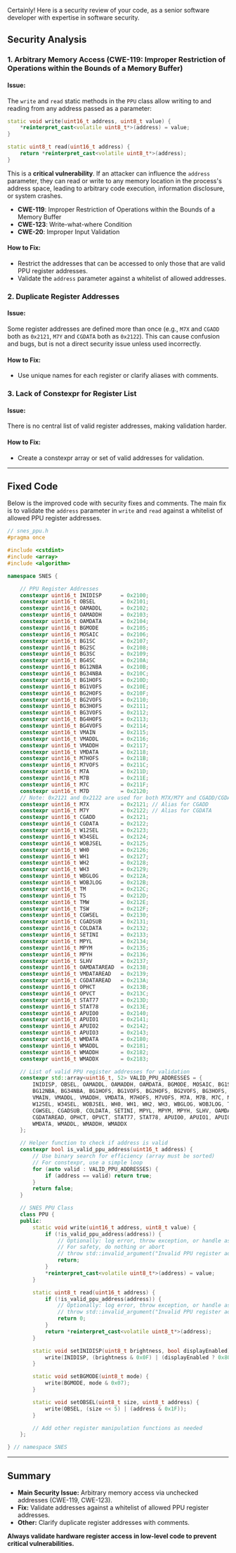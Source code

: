 Certainly! Here is a security review of your code, as a senior software developer with expertise in software security.

## Security Analysis

### 1. **Arbitrary Memory Access (CWE-119: Improper Restriction of Operations within the Bounds of a Memory Buffer)**
#### Issue:
The `write` and `read` static methods in the `PPU` class allow writing to and reading from any address passed as a parameter:
```cpp
static void write(uint16_t address, uint8_t value) {
    *reinterpret_cast<volatile uint8_t*>(address) = value;
}

static uint8_t read(uint16_t address) {
    return *reinterpret_cast<volatile uint8_t*>(address);
}
```
This is a **critical vulnerability**. If an attacker can influence the `address` parameter, they can read or write to any memory location in the process's address space, leading to arbitrary code execution, information disclosure, or system crashes.

- **CWE-119**: Improper Restriction of Operations within the Bounds of a Memory Buffer
- **CWE-123**: Write-what-where Condition
- **CWE-20**: Improper Input Validation

#### How to Fix:
- Restrict the addresses that can be accessed to only those that are valid PPU register addresses.
- Validate the `address` parameter against a whitelist of allowed addresses.

### 2. **Duplicate Register Addresses**
#### Issue:
Some register addresses are defined more than once (e.g., `M7X` and `CGADD` both as `0x2121`, `M7Y` and `CGDATA` both as `0x2122`). This can cause confusion and bugs, but is not a direct security issue unless used incorrectly.

#### How to Fix:
- Use unique names for each register or clarify aliases with comments.

### 3. **Lack of Constexpr for Register List**
#### Issue:
There is no central list of valid register addresses, making validation harder.

#### How to Fix:
- Create a constexpr array or set of valid addresses for validation.

---

## Fixed Code

Below is the improved code with security fixes and comments. The main fix is to validate the `address` parameter in `write` and `read` against a whitelist of allowed PPU register addresses.

```cpp
// snes_ppu.h
#pragma once

#include <cstdint>
#include <array>
#include <algorithm>

namespace SNES {

    // PPU Register Addresses
    constexpr uint16_t INIDISP      = 0x2100;
    constexpr uint16_t OBSEL        = 0x2101;
    constexpr uint16_t OAMADDL      = 0x2102;
    constexpr uint16_t OAMADDH      = 0x2103;
    constexpr uint16_t OAMDATA      = 0x2104;
    constexpr uint16_t BGMODE       = 0x2105;
    constexpr uint16_t MOSAIC       = 0x2106;
    constexpr uint16_t BG1SC        = 0x2107;
    constexpr uint16_t BG2SC        = 0x2108;
    constexpr uint16_t BG3SC        = 0x2109;
    constexpr uint16_t BG4SC        = 0x210A;
    constexpr uint16_t BG12NBA      = 0x210B;
    constexpr uint16_t BG34NBA      = 0x210C;
    constexpr uint16_t BG1HOFS      = 0x210D;
    constexpr uint16_t BG1VOFS      = 0x210E;
    constexpr uint16_t BG2HOFS      = 0x210F;
    constexpr uint16_t BG2VOFS      = 0x2110;
    constexpr uint16_t BG3HOFS      = 0x2111;
    constexpr uint16_t BG3VOFS      = 0x2112;
    constexpr uint16_t BG4HOFS      = 0x2113;
    constexpr uint16_t BG4VOFS      = 0x2114;
    constexpr uint16_t VMAIN        = 0x2115;
    constexpr uint16_t VMADDL       = 0x2116;
    constexpr uint16_t VMADDH       = 0x2117;
    constexpr uint16_t VMDATA       = 0x2118;
    constexpr uint16_t M7HOFS       = 0x211B;
    constexpr uint16_t M7VOFS       = 0x211C;
    constexpr uint16_t M7A          = 0x211D;
    constexpr uint16_t M7B          = 0x211E;
    constexpr uint16_t M7C          = 0x211F;
    constexpr uint16_t M7D          = 0x2120;
    // Note: 0x2121 and 0x2122 are used for both M7X/M7Y and CGADD/CGDATA. Clarify with comments.
    constexpr uint16_t M7X          = 0x2121; // Alias for CGADD
    constexpr uint16_t M7Y          = 0x2122; // Alias for CGDATA
    constexpr uint16_t CGADD        = 0x2121;
    constexpr uint16_t CGDATA       = 0x2122;
    constexpr uint16_t W12SEL       = 0x2123;
    constexpr uint16_t W34SEL       = 0x2124;
    constexpr uint16_t WOBJSEL      = 0x2125;
    constexpr uint16_t WH0          = 0x2126;
    constexpr uint16_t WH1          = 0x2127;
    constexpr uint16_t WH2          = 0x2128;
    constexpr uint16_t WH3          = 0x2129;
    constexpr uint16_t WBGLOG       = 0x212A;
    constexpr uint16_t WOBJLOG      = 0x212B;
    constexpr uint16_t TM           = 0x212C;
    constexpr uint16_t TS           = 0x212D;
    constexpr uint16_t TMW          = 0x212E;
    constexpr uint16_t TSW          = 0x212F;
    constexpr uint16_t CGWSEL       = 0x2130;
    constexpr uint16_t CGADSUB      = 0x2131;
    constexpr uint16_t COLDATA      = 0x2132;
    constexpr uint16_t SETINI       = 0x2133;
    constexpr uint16_t MPYL         = 0x2134;
    constexpr uint16_t MPYM         = 0x2135;
    constexpr uint16_t MPYH         = 0x2136;
    constexpr uint16_t SLHV         = 0x2137;
    constexpr uint16_t OAMDATAREAD  = 0x2138;
    constexpr uint16_t VMDATAREAD   = 0x2139;
    constexpr uint16_t CGDATAREAD   = 0x213A;
    constexpr uint16_t OPHCT        = 0x213B;
    constexpr uint16_t OPVCT        = 0x213C;
    constexpr uint16_t STAT77       = 0x213D;
    constexpr uint16_t STAT78       = 0x213E;
    constexpr uint16_t APUIO0       = 0x2140;
    constexpr uint16_t APUIO1       = 0x2141;
    constexpr uint16_t APUIO2       = 0x2142;
    constexpr uint16_t APUIO3       = 0x2143;
    constexpr uint16_t WMDATA       = 0x2180;
    constexpr uint16_t WMADDL       = 0x2181;
    constexpr uint16_t WMADDH       = 0x2182;
    constexpr uint16_t WMADDX       = 0x2183;

    // List of valid PPU register addresses for validation
    constexpr std::array<uint16_t, 52> VALID_PPU_ADDRESSES = {
        INIDISP, OBSEL, OAMADDL, OAMADDH, OAMDATA, BGMODE, MOSAIC, BG1SC, BG2SC, BG3SC, BG4SC,
        BG12NBA, BG34NBA, BG1HOFS, BG1VOFS, BG2HOFS, BG2VOFS, BG3HOFS, BG3VOFS, BG4HOFS, BG4VOFS,
        VMAIN, VMADDL, VMADDH, VMDATA, M7HOFS, M7VOFS, M7A, M7B, M7C, M7D, CGADD, CGDATA,
        W12SEL, W34SEL, WOBJSEL, WH0, WH1, WH2, WH3, WBGLOG, WOBJLOG, TM, TS, TMW, TSW,
        CGWSEL, CGADSUB, COLDATA, SETINI, MPYL, MPYM, MPYH, SLHV, OAMDATAREAD, VMDATAREAD,
        CGDATAREAD, OPHCT, OPVCT, STAT77, STAT78, APUIO0, APUIO1, APUIO2, APUIO3,
        WMDATA, WMADDL, WMADDH, WMADDX
    };

    // Helper function to check if address is valid
    constexpr bool is_valid_ppu_address(uint16_t address) {
        // Use binary search for efficiency (array must be sorted)
        // For constexpr, use a simple loop
        for (auto valid : VALID_PPU_ADDRESSES) {
            if (address == valid) return true;
        }
        return false;
    }

    // SNES PPU Class
    class PPU {
    public:
        static void write(uint16_t address, uint8_t value) {
            if (!is_valid_ppu_address(address)) {
                // Optionally: log error, throw exception, or handle as needed
                // For safety, do nothing or abort
                // throw std::invalid_argument("Invalid PPU register address");
                return;
            }
            *reinterpret_cast<volatile uint8_t*>(address) = value;
        }

        static uint8_t read(uint16_t address) {
            if (!is_valid_ppu_address(address)) {
                // Optionally: log error, throw exception, or handle as needed
                // throw std::invalid_argument("Invalid PPU register address");
                return 0;
            }
            return *reinterpret_cast<volatile uint8_t*>(address);
        }

        static void setINIDISP(uint8_t brightness, bool displayEnabled) {
            write(INIDISP, (brightness & 0x0F) | (displayEnabled ? 0x80 : 0x00));
        }

        static void setBGMODE(uint8_t mode) {
            write(BGMODE, mode & 0x07);
        }

        static void setOBSEL(uint8_t size, uint8_t address) {
            write(OBSEL, (size << 5) | (address & 0x1F));
        }

        // Add other register manipulation functions as needed
    };

} // namespace SNES
```

---

## Summary

- **Main Security Issue:** Arbitrary memory access via unchecked addresses (CWE-119, CWE-123).
- **Fix:** Validate addresses against a whitelist of allowed PPU register addresses.
- **Other:** Clarify duplicate register addresses with comments.

**Always validate hardware register access in low-level code to prevent critical vulnerabilities.**